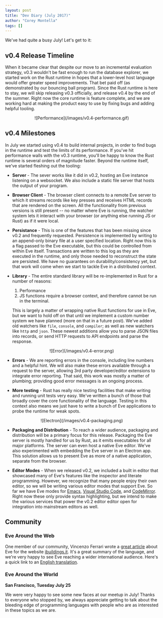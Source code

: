 ```yaml
---
layout: post
title: "Dev Diary (July 2017)"
author: "Corey Montella"
tags: []
---
```


We've had quite a busy July! Let's get to it:

## v0.4 Release Timeline

When it became clear that despite our move to an incremental evaluation strategy, v0.3 wouldn't be fast enough to run the database explorer, we started work on the Rust runtime in hopes that a lower-level host language would offer greater speed improvements. That bet paid off (as demonstrated by our bouncing ball program). Since the Rust runtime is here to stay, we will skip releasing v0.3 officially, and release v0.4 by the end of the summer. Right now the core runtime is feature complete, and we are working hard at making the product easy to use by fixing bugs and adding helpful tooling.

<center>
![Performance](/images/v0.4-performance.gif)
</center>

## v0.4 Milestones

In July we started using v0.4 to build internal projects, in order to find bugs in the runtime and test the limits of its performance. If you've hit performance walls with the v0.3 runtime, you'll be happy to know the Rust runtime is several orders of magnitude faster. Beyond the runtime itself, we've started fleshing out the tooling:

- **Server** - The sever works like it did in v0.2, hosting an Eve instance listening on a websocket. We also include a static file server that hosts the output of your program.

- **Browser Client** - The browser client connects to a remote Eve server to which it streams records like key presses and receives HTML records that are rendered on the screen. All the functionality from previous versions is still present -- no matter where Eve is running, the watcher system lets it interact with your browser (or anything else running JS or Rust) as if it were local.

- **Persistance** - This is one of the features that has been missing since v0.2 and frequently requested. Persistence is implemented by writing to an append-only binary file at a user specified location. Right now this is a flag passed to the Eve executable, but this could be controlled from within Eve itself. Transactions are written to this log as they are executed in the runtime, and only those needed to reconstruct the state are persisted. We have no guarantees on durability/consistency yet, but that work will come when we start to tackle Eve in a distributed context.

- **Library** - The entire standard library will be re-implemented in Rust for a number of reasons:

  1. Performance
  2. JS functions require a browser context, and therefore cannot be run in the terminal.
  
  This is largely a matter of wrapping native Rust functions for use in Eve, but we want to hold off on that until we implement a custom number system we have planned (more on that in a future post). We've added old watchers like `file`, `console`, and `compiler`; as well as new watchers like `http` and `json`. These newest additions allow you to parse JSON files into records, or send HTTP requests to API endpoints and parse the response.

<center>
![Error](/images/v0.4-error.png)
</center>

- **Errors** - We are reporting errors in the console, including line numbers and a helpful hint. We will also make these errors available through a request to the server, allowing 3rd party developer/editor extensions to integrate error reporting. That said, this work was mostly a matter of plumbing; providing good error messages is an ongoing process.

- **More testing** - Rust has really nice testing facilities that make writing and running unit tests very easy. We've written a bunch of those that broadly cover the core functionality of the language. Testing in this context also means we just have to write a bunch of Eve applications to probe the runtime for weak spots.

<center>
![Electron](/images/v0.4-packaging.png)
</center>

- **Packaging and Distribution** - To reach a wider audience, packaging and distribution will be a primary focus for this release. Packaging the Eve server is mostly handled for us by Rust, as it emits executables for all major platforms. The server can even host a native Eve editor. We've also experimented with embedding the Eve server in an Electron app. This solution allows us to present Eve as more of a native application, separate from the browser.

- **Editor Modes** - When we released v0.2, we included a built in editor that showcased many of Eve's features like the inspector and literate programming. However, we recognize that many people enjoy their own editor, so we will be writing various editor modes that support Eve. So far we have Eve modes for [Emacs](https://github.com/witheve/emacs-eve-mode), [Visual Studio Code](https://github.com/witheve/vscode-eve-mode), and [CodeMirror](https://github.com/witheve/codemirror-mode-eve). Right now these only provide syntax highlighting, but we intend to make the various services that power the v0.2 editor editor open for integration into mainstream editors as well.

## Community

### Eve Around the Web

One member of our community, Vincenzo Ferrari wrote a [great article](https://www.ibuildings.it/it/blog/eve-una-piattaforma-il-web) about Eve for the website [ibuildings.it](https://www.ibuildings.it/it/blog/eve-una-piattaforma-il-web). It's a great summary of the language, and we're very happy to see Eve reaching a wider international audience. Here's a quick link to an [English translation](https://translate.google.com/translate?sl=auto&tl=en&js=y&prev=_t&hl=en&ie=UTF-8&u=https%3A%2F%2Fwww.ibuildings.it%2Fit%2Fblog%2Feve-una-piattaforma-il-web&edit-text=&act=url).

### Eve Around the World

**San Francisco, Tuesday July 25**

We were very happy to see some new faces at our meetup in July! Thanks to everyone who stopped by, we always appreciate getting to talk about the bleeding edge of programming languages with people who are as interested in these topics as we are.